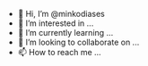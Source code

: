 - 👋 Hi, I’m @minkodiases
- 👀 I’m interested in ...
- 🌱 I’m currently learning ...
- 💞️ I’m looking to collaborate on ...
- 📫 How to reach me ...

<!---
minkodiases/minkodiases is a ✨ special ✨ repository because its `README.md` (this file) appears on your GitHub profile.
You can click the Preview link to take a look at your changes.
--->
